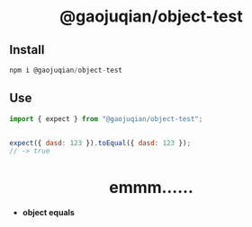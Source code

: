 
<h1 align="center">
@gaojuqian/object-test
</h1>

## Install
```javascript
npm i @gaojuqian/object-test
```

## Use
```javascript
import { expect } from "@gaojuqian/object-test";


expect({ dasd: 123 }).toEqual({ dasd: 123 });
// -> true
```



<h1 align="center">
emmm……
</h1>

- #### object equals

